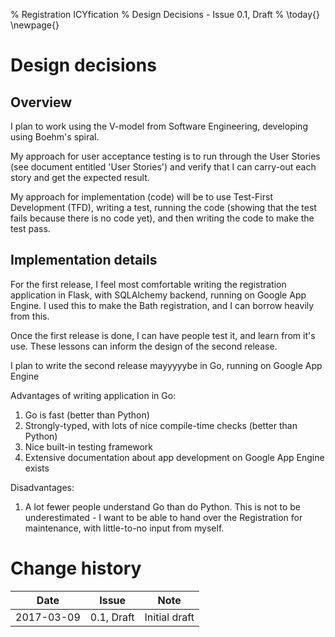 % Registration ICYfication
% Design Decisions - Issue 0.1, Draft
% \today{}
\newpage{}

# Design decisions

## Overview

I plan to work using the V-model from Software Engineering, developing using
Boehm's spiral.

My approach for user acceptance testing is to run through the User Stories (see
document entitled 'User Stories') and verify that I can carry-out each story
and get the expected result.

My approach for implementation (code) will be to use Test-First Development
(TFD), writing a test, running the code (showing that the test fails because
there is no code yet), and then writing the code to make the test pass.

## Implementation details

For the first release, I feel most comfortable writing the registration
application in Flask, with SQLAlchemy backend, running on Google App Engine. I
used this to make the Bath registration, and I can borrow heavily from this.

Once the first release is done, I can have people test it, and learn from it's
use. These lessons can inform the design of the second release.

I plan to write the second release mayyyyybe in Go, running on Google App Engine

Advantages of writing application in Go:

1. Go is fast (better than Python)
2. Strongly-typed, with lots of nice compile-time checks (better than Python)
3. Nice built-in testing framework
4. Extensive documentation about app development on Google App Engine exists

Disadvantages:

1. A lot fewer people understand Go than do Python. This is not to be
   underestimated - I want to be able to hand over the Registration for
   maintenance, with little-to-no input from myself.

# Change history

Date | Issue | Note
---|---|---
2017-03-09 | 0.1, Draft | Initial draft |
